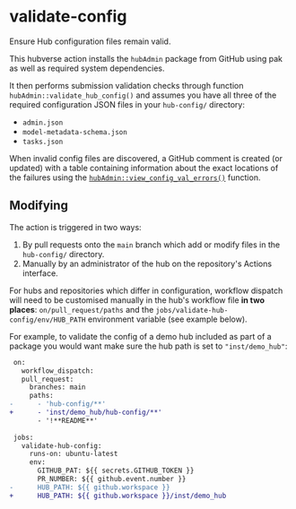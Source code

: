 # validate-config

Ensure Hub configuration files remain valid.

This hubverse action installs the `hubAdmin` package from GitHub using pak as well as required system dependencies.

It then performs submission validation checks through function `hubAdmin::validate_hub_config()` and assumes you have all three of the required configuration JSON files in your `hub-config/` directory:

 - `admin.json`
 - `model-metadata-schema.json`
 - `tasks.json`

When invalid config files are discovered, a GitHub comment is created (or updated) with a table containing information about the exact locations of the failures using the [`hubAdmin::view_config_val_errors()`](https://hubverse-org.github.io/hubAdmin/reference/view_config_val_errors.html) function. 

## Modifying

The action is triggered in two ways:

1. By pull requests onto the `main` branch which add or modify files in the `hub-config/` directory. 
2. Manually by an administrator of the hub on the repository's Actions interface.

For hubs and repositories which differ in configuration, workflow dispatch will need to be customised manually in the hub's workflow file **in two places**: `on/pull_request/paths` and the `jobs/validate-hub-config/env/HUB_PATH` environment variable (see example below).

For example, to validate the config of a demo hub included as part of a package you would want make sure the hub path is set to `"inst/demo_hub"`:

```diff
 on:
   workflow_dispatch:
   pull_request:
     branches: main
     paths:
-      - 'hub-config/**'
+      - 'inst/demo_hub/hub-config/**'
       - '!**README**'
 
 jobs:
   validate-hub-config:
     runs-on: ubuntu-latest
     env:
       GITHUB_PAT: ${{ secrets.GITHUB_TOKEN }}
       PR_NUMBER: ${{ github.event.number }}
-      HUB_PATH: ${{ github.workspace }}
+      HUB_PATH: ${{ github.workspace }}/inst/demo_hub
```

